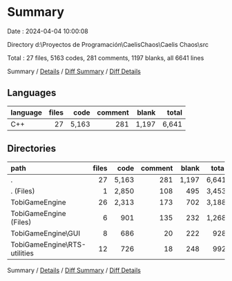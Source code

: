 # Summary

Date : 2024-04-04 10:00:08

Directory d:\\Proyectos de Programación\\CaelisChaos\\Caelis Chaos\\src

Total : 27 files,  5163 codes, 281 comments, 1197 blanks, all 6641 lines

Summary / [Details](details.md) / [Diff Summary](diff.md) / [Diff Details](diff-details.md)

## Languages
| language | files | code | comment | blank | total |
| :--- | ---: | ---: | ---: | ---: | ---: |
| C++ | 27 | 5,163 | 281 | 1,197 | 6,641 |

## Directories
| path | files | code | comment | blank | total |
| :--- | ---: | ---: | ---: | ---: | ---: |
| . | 27 | 5,163 | 281 | 1,197 | 6,641 |
| . (Files) | 1 | 2,850 | 108 | 495 | 3,453 |
| TobiGameEngine | 26 | 2,313 | 173 | 702 | 3,188 |
| TobiGameEngine (Files) | 6 | 901 | 135 | 232 | 1,268 |
| TobiGameEngine\\GUI | 8 | 686 | 20 | 222 | 928 |
| TobiGameEngine\\RTS-utilities | 12 | 726 | 18 | 248 | 992 |

Summary / [Details](details.md) / [Diff Summary](diff.md) / [Diff Details](diff-details.md)